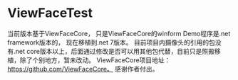 # ViewFaceTest
当前版本基于ViewFaceCore，
只是ViewFaceCore的winform Demo程序是.net framework版本的，
现在移植到.net 7版本。
目前项目内摄像头的引用的包没有.net core版本以上，后面通过修改是否可以用其他包代替，目前只是照搬移植，除了个别地方，暂未改动。
ViewFaceCore项目地址：https://github.com/ViewFaceCore。
感谢作者付出。
